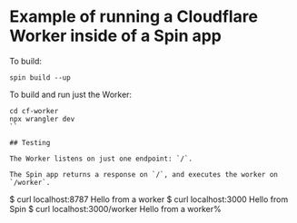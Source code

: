 # Example of running a Cloudflare Worker inside of a Spin app

To build:

```
spin build --up
```

To build and run just the Worker:

```
cd cf-worker
npx wrangler dev
``

## Testing

The Worker listens on just one endpoint: `/`.

The Spin app returns a response on `/`, and executes the worker on `/worker`.

```
$ curl localhost:8787
Hello from a worker
$ curl localhost:3000
Hello from Spin
$ curl localhost:3000/worker
Hello from a worker%      
```
